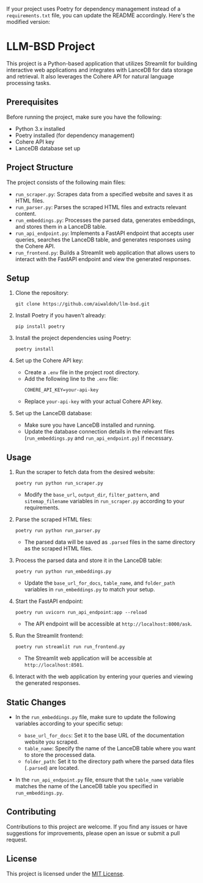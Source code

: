 If your project uses Poetry for dependency management instead of a `requirements.txt` file, you can update the README accordingly. Here's the modified version:

# LLM-BSD Project

This project is a Python-based application that utilizes Streamlit for building interactive web applications and integrates with LanceDB for data storage and retrieval. It also leverages the Cohere API for natural language processing tasks.

## Prerequisites

Before running the project, make sure you have the following:

- Python 3.x installed
- Poetry installed (for dependency management)
- Cohere API key
- LanceDB database set up

## Project Structure

The project consists of the following main files:

- `run_scraper.py`: Scrapes data from a specified website and saves it as HTML files.
- `run_parser.py`: Parses the scraped HTML files and extracts relevant content.
- `run_embeddings.py`: Processes the parsed data, generates embeddings, and stores them in a LanceDB table.
- `run_api_endpoint.py`: Implements a FastAPI endpoint that accepts user queries, searches the LanceDB table, and generates responses using the Cohere API.
- `run_frontend.py`: Builds a Streamlit web application that allows users to interact with the FastAPI endpoint and view the generated responses.

## Setup

1. Clone the repository:
   ```
   git clone https://github.com/aiwaldoh/llm-bsd.git
   ```

2. Install Poetry if you haven't already:
   ```
   pip install poetry
   ```

3. Install the project dependencies using Poetry:
   ```
   poetry install
   ```

4. Set up the Cohere API key:
   - Create a `.env` file in the project root directory.
   - Add the following line to the `.env` file:
     ```
     COHERE_API_KEY=your-api-key
     ```
   - Replace `your-api-key` with your actual Cohere API key.

5. Set up the LanceDB database:
   - Make sure you have LanceDB installed and running.
   - Update the database connection details in the relevant files (`run_embeddings.py` and `run_api_endpoint.py`) if necessary.

## Usage

1. Run the scraper to fetch data from the desired website:
   ```
   poetry run python run_scraper.py
   ```
   - Modify the `base_url`, `output_dir`, `filter_pattern`, and `sitemap_filename` variables in `run_scraper.py` according to your requirements.

2. Parse the scraped HTML files:
   ```
   poetry run python run_parser.py
   ```
   - The parsed data will be saved as `.parsed` files in the same directory as the scraped HTML files.

3. Process the parsed data and store it in the LanceDB table:
   ```
   poetry run python run_embeddings.py
   ```
   - Update the `base_url_for_docs`, `table_name`, and `folder_path` variables in `run_embeddings.py` to match your setup.

4. Start the FastAPI endpoint:
   ```
   poetry run uvicorn run_api_endpoint:app --reload
   ```
   - The API endpoint will be accessible at `http://localhost:8000/ask`.

5. Run the Streamlit frontend:
   ```
   poetry run streamlit run run_frontend.py
   ```
   - The Streamlit web application will be accessible at `http://localhost:8501`.

6. Interact with the web application by entering your queries and viewing the generated responses.

## Static Changes

- In the `run_embeddings.py` file, make sure to update the following variables according to your specific setup:
  - `base_url_for_docs`: Set it to the base URL of the documentation website you scraped.
  - `table_name`: Specify the name of the LanceDB table where you want to store the processed data.
  - `folder_path`: Set it to the directory path where the parsed data files (`.parsed`) are located.

- In the `run_api_endpoint.py` file, ensure that the `table_name` variable matches the name of the LanceDB table you specified in `run_embeddings.py`.

## Contributing

Contributions to this project are welcome. If you find any issues or have suggestions for improvements, please open an issue or submit a pull request.

## License

This project is licensed under the [MIT License](LICENSE).